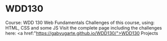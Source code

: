 # WDD130
Course: WDD 130 Web Fundamentals
Challenges of this course, using: HTML, CSS and some JS
Visit the complete page including the challenges here: <a href:"https://gabyugarte.github.io/WDD130/">WDD130 Projects </a>

